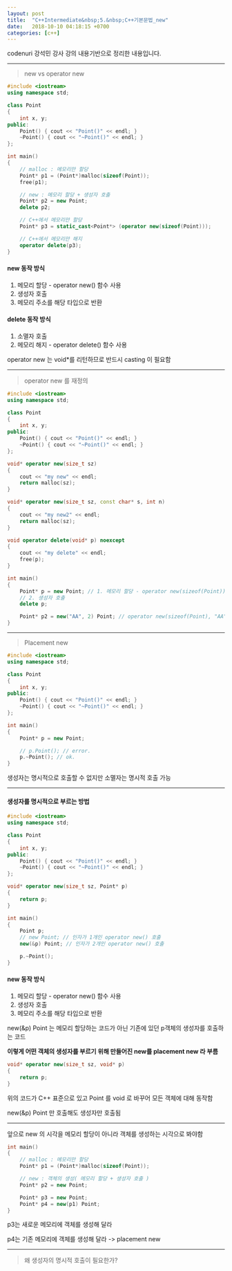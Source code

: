```yaml
---
layout: post
title:  "C++Intermediate&nbsp;5.&nbsp;C++기본문법_new"
date:   2018-10-10 04:18:15 +0700
categories: [c++]
---
```


codenuri 강석민 강사 강의 내용기반으로 정리한 내용입니다.

---

> new vs operator new

```cpp
#include <iostream>
using namespace std;

class Point
{
    int x, y;
public:
    Point() { cout << "Point()" << endl; }
    ~Point() { cout << "~Point()" << endl; }
};

int main()
{
    // malloc : 메모리만 할당
    Point* p1 = (Point*)malloc(sizeof(Point));
    free(p1);

    // new : 메모리 할당 + 생성자 호출
    Point* p2 = new Point;
    delete p2;

    // C++에서 메모리만 할당
    Point* p3 = static_cast<Point*> (operator new(sizeof(Point)));

    // C++에서 메모리만 해지
    operator delete(p3);
}
```

#### new 동작 방식

1. 메모리 할당 - operator new() 함수 사용
2. 생성자 호출
3. 메모리 주소를 해당 타입으로 반환

#### delete 동작 방식

1. 소멸자 호출
2. 메모리 해지 - operator delete() 함수 사용

operator new 는 void*를 리턴하므로 반드시 casting 이 필요함

---

> operator new 를 재정의

```cpp
#include <iostream>
using namespace std;

class Point
{
    int x, y;
public:
    Point() { cout << "Point()" << endl; }
    ~Point() { cout << "~Point()" << endl; }
};

void* operator new(size_t sz)
{
    cout << "my new" << endl;
    return malloc(sz);
}

void* operator new(size_t sz, const char* s, int n)
{
    cout << "my new2" << endl;
    return malloc(sz);
}

void operator delete(void* p) noexcept
{
    cout << "my delete" << endl;
    free(p);
}

int main()
{
    Point* p = new Point; // 1. 메모리 할당 - operator new(sizeof(Point))
    // 2. 생성자 호출
    delete p;

    Point* p2 = new("AA", 2) Point; // operator new(sizeof(Point), "AA", 2)
}
```

---

> Placement new

```cpp
#include <iostream>
using namespace std;

class Point
{
    int x, y;
public:
    Point() { cout << "Point()" << endl; }
    ~Point() { cout << "~Point()" << endl; }
};

int main()
{
    Point* p = new Point;

    // p.Point(); // error.
    p.~Point(); // ok.
}
```

생성자는 명시적으로 호출할 수 없지만 소멸자는 명시적 호출 가능

---

#### 생성자를 명시적으로 부르는 방법

```cpp
#include <iostream>
using namespace std;

class Point
{
    int x, y;
public:
    Point() { cout << "Point()" << endl; }
    ~Point() { cout << "~Point()" << endl; }
};

void* operator new(size_t sz, Point* p)
{
    return p;
}

int main()
{
    Point p;
    // new Point; // 인자가 1개인 operator new() 호출
    new(&p) Point; // 인자가 2개인 operator new() 호출

    p.~Point();
}
```

#### new 동작 방식

1. 메모리 할당 - operator new() 함수 사용
2. 생성자 호출
3. 메모리 주소를 해당 타입으로 반환

new(&p) Point 는 메모리 할당하는 코드가 아닌 기존에 있던 p객체의 생성자를 호출하는 코드

**이렇게 어떤 객체의 생성자를 부르기 위해 만들어진 new를 placement new 라 부름**

```cpp
void* operator new(size_t sz, void* p)
{
    return p;
}
```

위의 코드가 C++ 표준으로 있고 Point 를 void 로 바꾸어 모든 객체에 대해 동작함

new(&p) Point 만 호출해도 생성자만 호출됨

---

앞으로 new 의 시각을 메모리 할당이 아니라 객체를 생성하는 시각으로 봐야함

``` cpp
int main()
{
    // malloc : 메모리만 할당
    Point* p1 = (Point*)malloc(sizeof(Point));

    // new : 객체의 생성( 메모리 할당 + 생성자 호출 )
    Point* p2 = new Point;

    Point* p3 = new Point;
    Point* p4 = new(p1) Point;
}
```

p3는 새로운 메모리에 객체를 생성해 달라

p4는 기존 메모리에 객체를 생성해 달라 -> placement new

---

> 왜 생성자의 명시적 호출이 필요한가?

